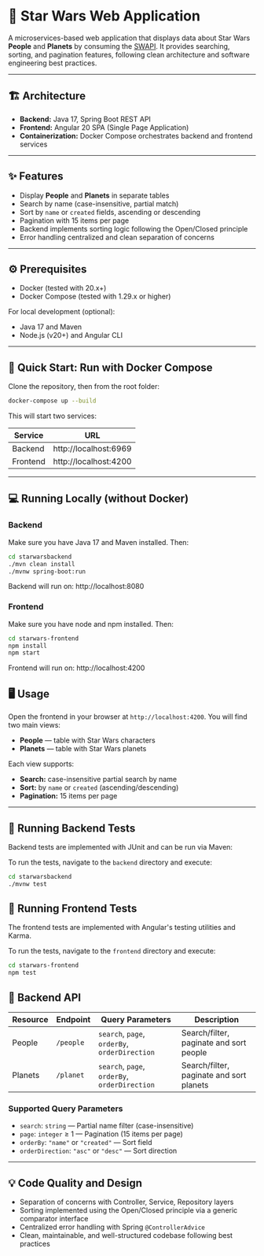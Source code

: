 # 🌌 Star Wars Web Application

A microservices-based web application that displays data about Star Wars **People** and **Planets** by consuming the [SWAPI](https://swapi.py4e.com/). It provides searching, sorting, and pagination features, following clean architecture and software engineering best practices.

---

## 🏗 Architecture

- **Backend:** Java 17, Spring Boot REST API
- **Frontend:** Angular 20 SPA (Single Page Application)
- **Containerization:** Docker Compose orchestrates backend and frontend services

---

## ✨ Features

- Display **People** and **Planets** in separate tables
- Search by name (case-insensitive, partial match)
- Sort by `name` or `created` fields, ascending or descending
- Pagination with 15 items per page
- Backend implements sorting logic following the Open/Closed principle
- Error handling centralized and clean separation of concerns

---

## ⚙️ Prerequisites

- Docker (tested with 20.x+)
- Docker Compose (tested with 1.29.x or higher)

For local development (optional):

- Java 17 and Maven
- Node.js (v20+) and Angular CLI

---

## 🚀 Quick Start: Run with Docker Compose

Clone the repository, then from the root folder:

```bash
docker-compose up --build
```

This will start two services:

| Service  | URL                   |
| -------- | --------------------- |
| Backend  | http://localhost:6969 |
| Frontend | http://localhost:4200 |

---

## 💻 Running Locally (without Docker)

### Backend

Make sure you have Java 17 and Maven installed. Then:

```bash
cd starwarsbackend
./mvn clean install
./mvnw spring-boot:run
```

Backend will run on: http://localhost:8080

### Frontend

Make sure you have node and npm installed. Then:

```bash
cd starwars-frontend
npm install
npm start
```

Frontend will run on: http://localhost:4200

## 🖥 Usage

Open the frontend in your browser at `http://localhost:4200`.
You will find two main views:

- **People** — table with Star Wars characters
- **Planets** — table with Star Wars planets

Each view supports:

- **Search:** case-insensitive partial search by name
- **Sort:** by `name` or `created` (ascending/descending)
- **Pagination:** 15 items per page

---

## 🧪 Running Backend Tests

Backend tests are implemented with JUnit and can be run via Maven:

To run the tests, navigate to the `backend` directory and execute:

```bash
cd starwarsbackend
./mvnw test
```

## 🧪 Running Frontend Tests

The frontend tests are implemented with Angular's testing utilities and Karma.

To run the tests, navigate to the `frontend` directory and execute:

```bash
cd starwars-frontend
npm test
```

## 🔗 Backend API

| Resource | Endpoint  | Query Parameters                              | Description                              |
| -------- | --------- | --------------------------------------------- | ---------------------------------------- |
| People   | `/people` | `search`, `page`, `orderBy`, `orderDirection` | Search/filter, paginate and sort people  |
| Planets  | `/planet` | `search`, `page`, `orderBy`, `orderDirection` | Search/filter, paginate and sort planets |

### Supported Query Parameters

- `search`: `string` — Partial name filter (case-insensitive)
- `page`: `integer` ≥ 1 — Pagination (15 items per page)
- `orderBy`: `"name"` or `"created"` — Sort field
- `orderDirection`: `"asc"` or `"desc"` — Sort direction

---

## 💡 Code Quality and Design

- Separation of concerns with Controller, Service, Repository layers
- Sorting implemented using the Open/Closed principle via a generic comparator interface
- Centralized error handling with Spring `@ControllerAdvice`
- Clean, maintainable, and well-structured codebase following best practices
